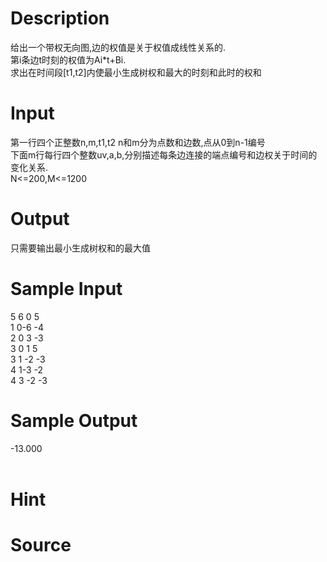 
# Description

<div class="content"><div>给出一个带权无向图,边的权值是关于权值成线性关系的.</div>
<div>第i条边t时刻的权值为Ai*t+Bi.</div>
<div>求出在时间段[t1,t2]内使最小生成树权和最大的时刻和此时的权和</div></div>

# Input

<div class="content"><div>
<div>第一行四个正整数n,m,t1,t2 n和m分为点数和边数,点从0到n-1编号 </div>
<div>下面m行每行四个整数uv,a,b,分别描述每条边连接的端点编号和边权关于时间的变化关系.</div>
<div>N&lt;=200,M&lt;=1200</div>
</div>
<div></div></div>

# Output

<div class="content"><p>只需要输出最小生成树权和的最大值</p></div>

# Sample Input

<div class="content"><span class="sampledata">5 6 0 5<br/>
1 0-6 -4<br/>
2 0 3 -3<br/>
3 0 1 5<br/>
3 1 -2 -3<br/>
4 1-3 -2<br/>
4 3 -2 -3<br/>
</span></div>

# Sample Output

<div class="content"><span class="sampledata">-13.000<br/>
<br/>
</span></div>

# Hint

<div class="content"><p></p></div>

# Source

<div class="content"><p><a href="problemset.php?search="></a></p></div>

